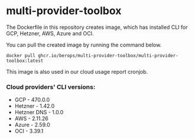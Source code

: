 # multi-provider-toolbox
The Dockerfile in this repository creates image, which has installed CLI for GCP, Hetzner, AWS, Azure and OCI.

You can pull the created image by running the command below.

`docker pull ghcr.io/berops/multi-provider-toolbox/multi-provider-toolbox:latest`

This image is also used in our cloud usage report cronjob.

### Cloud providers' CLI versions:

* GCP - 470.0.0
* Hetzner - 1.42.0
* Hetzner DNS - 1.0.0
* AWS - 2.11.26
* Azure - 2.59.0
* OCI - 3.39.1
